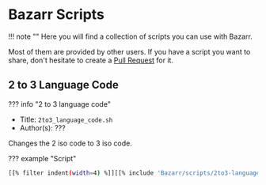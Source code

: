 # Bazarr Scripts

!!! note ""
  Here you will find a collection of scripts you can use with Bazarr.

  Most of them are provided by other users. If you have a script you want to share, don't hesitate to create a [Pull Request](https://github.com/TRaSH-Guides/Guides/blob/master/.github/CONTRIBUTING.md) for it.

## 2 to 3 Language Code

??? info "2 to 3 language code"

  - Title: `2to3_language_code.sh`
  - Author(s): ???

  Changes the 2 iso code to 3 iso code.

??? example "Script"

  ```sh
  [[% filter indent(width=4) %]][[% include 'Bazarr/scripts/2to3-language-code/2to3_language_code.sh' %]][[% endfilter %]]
  ```
